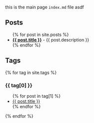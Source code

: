 this is the main page `index.md` file asdf

## Posts

<ul>
{% for post in site.posts %}
  <li class='margin-top: .5em;'><b><a href="{{ post.url | absolute_url }}">{{ post.title }}</a></b> - {{ post.description }}</li>
{% endfor %}
</ul>

## Tags

{% for tag in site.tags %}
  <h3>{{ tag[0] }}</h3>
  <ul>
    {% for post in tag[1] %}
      <li class='margin-top: .5em;'><a href="{{ post.url | absolute_url }}">{{ post.title }}</a></li>
    {% endfor %}
  </ul>
{% endfor %}
